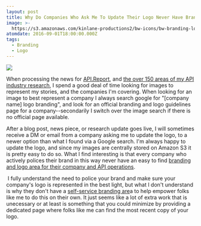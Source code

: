 ```yaml
---
layout: post
title: Why Do Companies Who Ask Me To Update Their Logo Never Have Branding Page?
image: >-
  https://s3.amazonaws.com/kinlane-productions2/bw-icons/bw-branding-logo-page.png
atomdate: 2016-09-01T18:00:00.000Z
tags:
  - Branding
  - Logo
---
```

[![](https://s3.amazonaws.com/kinlane-productions2/bw-icons/bw-branding-logo-page.png)](http://branding.apievangelist.com/)

When processing the news for [API.Report](http://api.report), and [the over 150 areas of my API industry research](http://apievangelist.com), I spend a good deal of time looking for images to represent my stories, and the companies I'm covering. When looking for an image to best represent a company I always search google for "\[company name\] logo branding", and look for an official branding and logo guidelines page for a company--secondarily I switch over the image search if there is no official page available.

After a blog post, news piece, or research update goes live, I will sometimes receive a DM or email from a company asking me to update the logo, to a newer option than what I found via a Google search. I'm always happy to update the logo, and since my images are centrally stored on Amazon S3 it is pretty easy to do so. What I find interesting is that every company who actively polices their brand in this way never have an easy to find [branding and logo area for their company and API operations](http://branding.apievangelist.com/).

 I fully understand the need to police your brand and make sure your company's logo is represented in the best light, but what I don't understand is why they don't have a [self-service branding are](http://branding.apievangelist.com/)a to help empower folks like me to do this on their own. It just seems like a lot of extra work that is unecessary or at least is something that you could minimize by providing a dedicated page where folks like me can find the most recent copy of your logo.